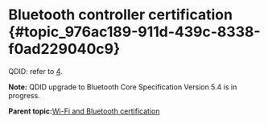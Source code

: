 # Bluetooth controller certification {#topic_976ac189-911d-439c-8338-f0ad229040c9}

QDID: refer to [4](references.md#item_bluetooth-qdid).

**Note:** QDID upgrade to Bluetooth Core Specification Version 5.4 is in progress.

**Parent topic:**[Wi-Fi and Bluetooth certification](../topics/wi-fi_and_bluetooth_certification_02.md)

